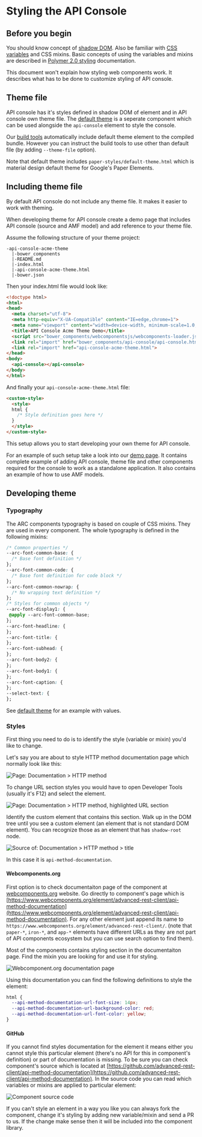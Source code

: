 # Styling the API Console

## Before you begin

You should know concept of [shadow DOM][]. Also be familiar with [CSS variables][] and CSS mixins. Basic concepts of using the variables and mixins are described in [Polymer 2.0 styling][] documentation.

This document won't explain how styling web components work. It describes what has to be done to customize styling of API console.

## Theme file

API console has it's styles defined in shadow DOM of element and in API console own theme file.
The [default theme][] is a seperate component which can be used alongside the `api-console` element
to style the console.

Our [build tools][] automatically include default theme element to the compiled bundle. However you can instruct the build tools to use other than default file (by adding `--theme-file` option).

Note that default theme includes `paper-styles/default-theme.html` which is material design default theme for Google's Paper Elements.

## Including theme file

By default API console do not include any theme file. It makes it easier to work with theming.

When developing theme for API console create a demo page that includes API console (source and AMF model) and add reference to your theme file.

Assume the following structure of your theme project:

```
-api-console-acme-theme
  |-bower_components
  |-README.md
  |-index.html
  |-api-console-acme-theme.html
  |-bower.json
```

Then your index.html file would look like:

```html
<!doctype html>
<html>
<head>
  <meta charset="utf-8">
  <meta http-equiv="X-UA-Compatible" content="IE=edge,chrome=1">
  <meta name="viewport" content="width=device-width, minimum-scale=1.0, initial-scale=1, user-scalable=yes">
  <title>API Console Acme Theme Demo</title>
  <script src="bower_components/webcomponentsjs/webcomponents-loader.js"></script>
  <link rel="import" href="bower_components/api-console/api-console.html">
  <link rel="import" href="api-console-acme-theme.html">
</head>
<body>
  <api-console></api-console>
</body>
</html>
```

And finally your `api-console-acme-theme.html` file:

```html
<custom-style>
  <style>
  html {
    /* Style definition goes here */
  }
  </style>
</custom-style>
```

This setup allows you to start developing your own theme for API console.

For an example of such setup take a look into our [demo page][]. It contains complete example of adding API console, theme file and other components required for the console to work as a standalone application.
It also contains an example of how to use AMF models.

## Developing theme

### Typography

The ARC components typography is based on couple of CSS mixins. They are used in every component.
The whole typography is defined in the following mixins:

```css
/* Common properties */
--arc-font-common-base: {
  /* Base font definition */
};
--arc-font-common-code: {
  /* Base font definition for code block */
};
--arc-font-common-nowrap: {
  /* No wrapping text definition */
};
/* Styles for common objects */
--arc-font-display1: {
 @apply --arc-font-common-base;
};
--arc-font-headline: {
};
--arc-font-title: {
};
--arc-font-subhead: {
};
--arc-font-body2: {
};
--arc-font-body1: {
};
--arc-font-caption: {
};
--select-text: {
};
```

See [default theme][] for an example with values.

### Styles

First thing you need to do is to identify the style (variable or mixin) you'd like to change.


Let's say you are about to style HTTP method documentation page which normally look like this:

![Page: Documentation > HTTP method](images/styling-doc.png "HTTP method documentation with default theme")

To change URL section styles you would have to open Developer Tools (usually it's F12) and select the element.

![Page: Documentation > HTTP method, highlighted URL section](images/styling-title-highlighted.png "HTTP method documentation with selected URL section in dev tools")

Identify the custom element that contains this section. Walk up in the DOM tree until you see a custom element (an element that is not standard DOM element).
You can recognize those as an element that has `shadow-root` node.

![Source of: Documentation > HTTP method > title](images/styling-devtools-selection.png "Source code of the title of the HTTP method")

In this case it is `api-method-documentation`.

#### Webcomponents.org

First option is to check documentaiton page of the component at [webcomponents.org](https://webcomponents.org) website. Go directly to component's page which is [https://www.webcomponents.org/element/advanced-rest-client/api-method-documentation](https://www.webcomponents.org/element/advanced-rest-client/api-method-documentation).
For any other element just append its name to `https://www.webcomponents.org/element/advanced-rest-client/`.
(note that `paper-*`, `iron-*`, and `app-*` elements have different URLs as they are not part of API components ecosystem but you can use search option to find them).

Most of the components contains styling section in the documentaiton page. Find the mixin you are looking for and use it for styling.

![Webcomponent.org documentation page](images/styling-docs-catalog.png "Webcomponent.org documentation page with styling documentation")

Using this documentation you can find the following definitions to style the element:

```css
html {
  --api-method-documentation-url-font-size: 14px;
  --api-method-documentation-url-background-color: red;
  --api-method-documentation-url-font-color: yellow;
}
```

#### GitHub

If you cannot find styles documentation for the element it means either you cannot style this particular element (there's no API for this in component's definition) or part of documentation is missing.
To be sure you can check component's source which is located at [https://github.com/advanced-rest-client/api-method-documentation](https://github.com/advanced-rest-client/api-method-documentation).
In the source code you can read which variables or mixins are applied to particular element:

![Component source code](images/styling-source-component.png "Component's source view of styling")

If you can't style an element in a way you like you can always fork the component, change it's styling by adding new variable/mixin and send a PR to us. If the change make sense then it will be included into the component library.

[CSS variables]: https://developer.mozilla.org/en-US/docs/Web/CSS/Using_CSS_variables
[Polymer 2.0 styling]: https://www.polymer-project.org/1.0/docs/devguide/styling
[build tools]: build-tools.md
[shadow DOM]: https://developers.google.com/web/fundamentals/web-components/shadowdom
[default theme]: https://github.com/advanced-rest-client/api-console-default-theme
[demo page]: ../demo/standalone/

